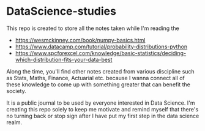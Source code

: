 # DataScience-studies
This repo is created to store all the notes taken while I'm reading the 

* https://wesmckinney.com/book/numpy-basics.html 
* https://www.datacamp.com/tutorial/probability-distributions-python
* https://www.spcforexcel.com/knowledge/basic-statistics/deciding-which-distribution-fits-your-data-best

Along the time, you'll find other notes created from various discipline such as Stats, Maths, Finance, Actuarial etc. because I wanna connect all of these knowledge to come up with something greater that can benefit the society.

It is a public journal to be used by everyone interested in Data Science. I'm creating this repo solely to keep me motivate and remind myself that there's no turning back or stop sign after I have put my first step in the data science realm.
